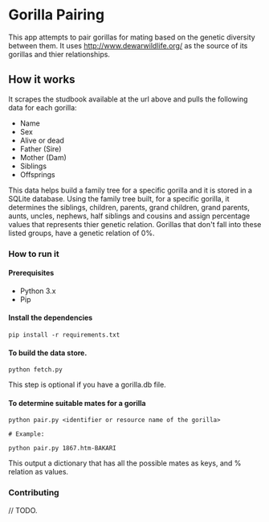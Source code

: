 # Gorilla Pairing

This app attempts to pair gorillas for mating based on the genetic diversity between them. It uses http://www.dewarwildlife.org/ as the source of its gorillas and thier relationships.

## How it works
It scrapes the studbook available at the url above and pulls the following data for each gorilla:

- Name
- Sex
- Alive or dead
- Father (Sire)
- Mother (Dam)
- Siblings
- Offsprings

This data helps build a family tree for a specific gorilla and it is stored in a SQLite database.
Using the family tree built, for a specific gorilla, it determines the siblings, children, parents, grand children, grand parents, aunts, uncles, nephews, half siblings and cousins and assign percentage values that represents thier genetic relation. Gorillas that don't fall into these listed groups, have a genetic relation of 0%.

### How to run it
#### Prerequisites
 - Python 3.x
 - Pip

#### Install the dependencies
```
pip install -r requirements.txt
```

#### To build the data store.
```
python fetch.py
```
This step is optional if you have a gorilla.db file.

#### To determine suitable mates for a gorilla
```
python pair.py <identifier or resource name of the gorilla>

# Example:

python pair.py 1867.htm-BAKARI
```
This output a dictionary that has all the possible mates as keys, and % relation as values.

### Contributing
// TODO.